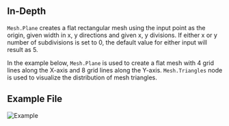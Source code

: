 ## In-Depth
`Mesh.Plane` creates a flat rectangular mesh using the input point as the origin, given width in x, y directions and given x, y divisions. If either x or y number of subdivisions is set to 0, the default value for either input will result as 5.

In the example below, `Mesh.Plane` is used to create a flat mesh with 4 grid lines along the X-axis and 8 grid lines along the Y-axis. `Mesh.Triangles` node is used to visualize the distribution of mesh triangles.

## Example File

![Example](./Autodesk.DesignScript.Geometry.Mesh.Plane_img.jpg)
